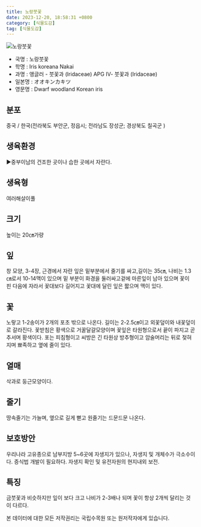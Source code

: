 ```yaml
---
title: 노랑붓꽃
date: 2023-12-20, 18:58:31 +0800
category: [식물도감]
tag: [식물도감]
---
```




![노랑붓꽃](http://www.nature.go.kr/fileUpload/plants/basic/Iridaceae/Iris/15221/2_th2.JPG)
- 국명 : 노랑붓꽃
- 학명 : Iris koreana Nakai
- 과명 : 앵글러 - 붓꽃과 (Iridaceae) APG Ⅳ- 붓꽃과 (Iridaceae)
- 일본명 : オオキンカキツ
- 영문명 : Dwarf woodland Korean iris


## 분포
중국 / 한국(전라북도 부안군, 정읍시; 전라남도 장성군; 경상북도 칠곡군 ) 
## 생육환경
▶중부이남의 건조한 곳이나 습한 곳에서 자란다.
## 생육형
여러해살이풀 
## 크기
높이는 20㎝가량
## 잎
창 모양, 3-4장, 근경에서 자란 잎은 밑부분에서 줄기를 싸고,길이는 35㎝, 나비는 1.3㎝로서 10-14맥이 있으며 밑 부분이 화경을 둘러싸고겉에 마른잎이 남아 있으며 꽃이 핀 다음에 자라서 꽃대보다 길어지고 꽃대에 달린 잎은 짧으며 맥이 있다.
## 꽃
노랗고 1-2송이가 2개의 포초 밖으로 나온다. 길이는 2-2.5㎝이고 외꽃덮이와 내꽃덮이로 갈라진다. 꽃받침은 황색으로 거꿀달걀모양이며 꽃잎은 타원형으로서 끝이 파지고 곧추서며 황색이다. 포는 피침형이고 씨방은 긴 타원상 방추형이고 암술머리는 뒤로 젖혀지며 뾰족하고 옆에 줄이 있다.
## 열매
삭과로 둥근모양이다.
## 줄기
땅속줄기는 가늘며, 옆으로 길게 뻗고 원줄기는 드문드문 나온다.
## 보호방안
우리나라 고유종으로 남부지방 5~6곳에 자생지가 있으나, 자생지 및 개체수가 극소수이다. 증식법 개발이 필요하다. 자생지 확인 및 유전자원의 현지내외 보전.
## 특징
금붓꽃과 비슷하지만 잎이 보다 크고 나비가 2-3배나 되며 꽃이 항상 2개씩 달리는 것이 다르다.






본 데이터에 대한 모든 저작권리는 국립수목원 또는 원저작자에게 있습니다.
